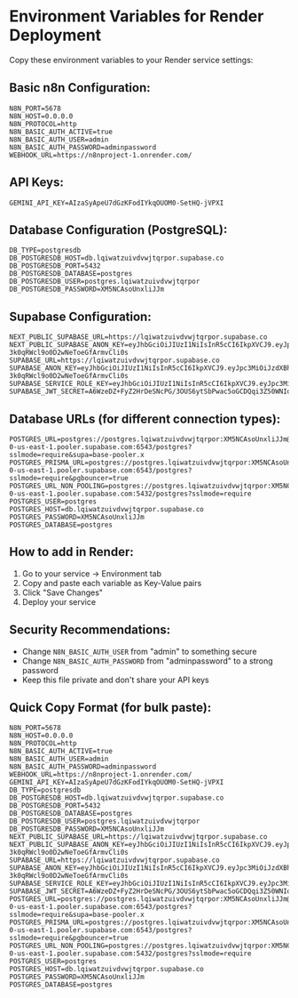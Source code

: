 # Environment Variables for Render Deployment

Copy these environment variables to your Render service settings:

## Basic n8n Configuration:

```
N8N_PORT=5678
N8N_HOST=0.0.0.0
N8N_PROTOCOL=http
N8N_BASIC_AUTH_ACTIVE=true
N8N_BASIC_AUTH_USER=admin
N8N_BASIC_AUTH_PASSWORD=adminpassword
WEBHOOK_URL=https://n8nproject-1.onrender.com/
```

## API Keys:

```
GEMINI_API_KEY=AIzaSyApeU7dGzKFodIYkqOUOM0-SetHQ-jVPXI
```

## Database Configuration (PostgreSQL):

```
DB_TYPE=postgresdb
DB_POSTGRESDB_HOST=db.lqiwatzuivdvwjtqrpor.supabase.co
DB_POSTGRESDB_PORT=5432
DB_POSTGRESDB_DATABASE=postgres
DB_POSTGRESDB_USER=postgres.lqiwatzuivdvwjtqrpor
DB_POSTGRESDB_PASSWORD=XM5NCAsoUnxliJJm
```

## Supabase Configuration:

```
NEXT_PUBLIC_SUPABASE_URL=https://lqiwatzuivdvwjtqrpor.supabase.co
NEXT_PUBLIC_SUPABASE_ANON_KEY=eyJhbGciOiJIUzI1NiIsInR5cCI6IkpXVCJ9.eyJpc3MiOiJzdXBhYmFzZSIsInJlZiI6ImxxaXdhdHp1aXZkdndqdHFycG9yIiwicm9sZSI6ImFub24iLCJpYXQiOjE3NTM3MjAzMTQsImV4cCI6MjA2OTI5NjMxNH0.v0CAxbq9zuaL-3k0qRWcl9o0D2wNeToeGfArmvCli0s
SUPABASE_URL=https://lqiwatzuivdvwjtqrpor.supabase.co
SUPABASE_ANON_KEY=eyJhbGciOiJIUzI1NiIsInR5cCI6IkpXVCJ9.eyJpc3MiOiJzdXBhYmFzZSIsInJlZiI6ImxxaXdhdHp1aXZkdndqdHFycG9yIiwicm9sZSI6ImFub24iLCJpYXQiOjE3NTM3MjAzMTQsImV4cCI6MjA2OTI5NjMxNH0.v0CAxbq9zuaL-3k0qRWcl9o0D2wNeToeGfArmvCli0s
SUPABASE_SERVICE_ROLE_KEY=eyJhbGciOiJIUzI1NiIsInR5cCI6IkpXVCJ9.eyJpc3MiOiJzdXBhYmFzZSIsInJlZiI6ImxxaXdhdHp1aXZkdndqdHFycG9yIiwicm9sZSI6InNlcnZpY2Vfcm9sZSIsImlhdCI6MTc1MzcyMDMxNCwiZXhwIjoyMDY5Mjk2MzE0fQ.T7EtME0h92gXJE_2cmc5FGDjV47T78VlmdD8a_HfDVs
SUPABASE_JWT_SECRET=A6WzeDZ+FyZ2HrDeSNcPG/3OUS6ytSbPwac5oGCDQqi3Z50WNIo+YtpUbtxVzyNRCMSpHOxTTyrNyURrcSG11g==
```

## Database URLs (for different connection types):

```
POSTGRES_URL=postgres://postgres.lqiwatzuivdvwjtqrpor:XM5NCAsoUnxliJJm@aws-0-us-east-1.pooler.supabase.com:6543/postgres?sslmode=require&supa=base-pooler.x
POSTGRES_PRISMA_URL=postgres://postgres.lqiwatzuivdvwjtqrpor:XM5NCAsoUnxliJJm@aws-0-us-east-1.pooler.supabase.com:6543/postgres?sslmode=require&pgbouncer=true
POSTGRES_URL_NON_POOLING=postgres://postgres.lqiwatzuivdvwjtqrpor:XM5NCAsoUnxliJJm@aws-0-us-east-1.pooler.supabase.com:5432/postgres?sslmode=require
POSTGRES_USER=postgres
POSTGRES_HOST=db.lqiwatzuivdvwjtqrpor.supabase.co
POSTGRES_PASSWORD=XM5NCAsoUnxliJJm
POSTGRES_DATABASE=postgres
```

## How to add in Render:
1. Go to your service → Environment tab
2. Copy and paste each variable as Key-Value pairs
3. Click "Save Changes"
4. Deploy your service

## Security Recommendations:
- Change `N8N_BASIC_AUTH_USER` from "admin" to something secure
- Change `N8N_BASIC_AUTH_PASSWORD` from "adminpassword" to a strong password
- Keep this file private and don't share your API keys

## Quick Copy Format (for bulk paste):
```
N8N_PORT=5678
N8N_HOST=0.0.0.0
N8N_PROTOCOL=http
N8N_BASIC_AUTH_ACTIVE=true
N8N_BASIC_AUTH_USER=admin
N8N_BASIC_AUTH_PASSWORD=adminpassword
WEBHOOK_URL=https://n8nproject-1.onrender.com/
GEMINI_API_KEY=AIzaSyApeU7dGzKFodIYkqOUOM0-SetHQ-jVPXI
DB_TYPE=postgresdb
DB_POSTGRESDB_HOST=db.lqiwatzuivdvwjtqrpor.supabase.co
DB_POSTGRESDB_PORT=5432
DB_POSTGRESDB_DATABASE=postgres
DB_POSTGRESDB_USER=postgres.lqiwatzuivdvwjtqrpor
DB_POSTGRESDB_PASSWORD=XM5NCAsoUnxliJJm
NEXT_PUBLIC_SUPABASE_URL=https://lqiwatzuivdvwjtqrpor.supabase.co
NEXT_PUBLIC_SUPABASE_ANON_KEY=eyJhbGciOiJIUzI1NiIsInR5cCI6IkpXVCJ9.eyJpc3MiOiJzdXBhYmFzZSIsInJlZiI6ImxxaXdhdHp1aXZkdndqdHFycG9yIiwicm9sZSI6ImFub24iLCJpYXQiOjE3NTM3MjAzMTQsImV4cCI6MjA2OTI5NjMxNH0.v0CAxbq9zuaL-3k0qRWcl9o0D2wNeToeGfArmvCli0s
SUPABASE_URL=https://lqiwatzuivdvwjtqrpor.supabase.co
SUPABASE_ANON_KEY=eyJhbGciOiJIUzI1NiIsInR5cCI6IkpXVCJ9.eyJpc3MiOiJzdXBhYmFzZSIsInJlZiI6ImxxaXdhdHp1aXZkdndqdHFycG9yIiwicm9sZSI6ImFub24iLCJpYXQiOjE3NTM3MjAzMTQsImV4cCI6MjA2OTI5NjMxNH0.v0CAxbq9zuaL-3k0qRWcl9o0D2wNeToeGfArmvCli0s
SUPABASE_SERVICE_ROLE_KEY=eyJhbGciOiJIUzI1NiIsInR5cCI6IkpXVCJ9.eyJpc3MiOiJzdXBhYmFzZSIsInJlZiI6ImxxaXdhdHp1aXZkdndqdHFycG9yIiwicm9sZSI6InNlcnZpY2Vfcm9sZSIsImlhdCI6MTc1MzcyMDMxNCwiZXhwIjoyMDY5Mjk2MzE0fQ.T7EtME0h92gXJE_2cmc5FGDjV47T78VlmdD8a_HfDVs
SUPABASE_JWT_SECRET=A6WzeDZ+FyZ2HrDeSNcPG/3OUS6ytSbPwac5oGCDQqi3Z50WNIo+YtpUbtxVzyNRCMSpHOxTTyrNyURrcSG11g==
POSTGRES_URL=postgres://postgres.lqiwatzuivdvwjtqrpor:XM5NCAsoUnxliJJm@aws-0-us-east-1.pooler.supabase.com:6543/postgres?sslmode=require&supa=base-pooler.x
POSTGRES_PRISMA_URL=postgres://postgres.lqiwatzuivdvwjtqrpor:XM5NCAsoUnxliJJm@aws-0-us-east-1.pooler.supabase.com:6543/postgres?sslmode=require&pgbouncer=true
POSTGRES_URL_NON_POOLING=postgres://postgres.lqiwatzuivdvwjtqrpor:XM5NCAsoUnxliJJm@aws-0-us-east-1.pooler.supabase.com:5432/postgres?sslmode=require
POSTGRES_USER=postgres
POSTGRES_HOST=db.lqiwatzuivdvwjtqrpor.supabase.co
POSTGRES_PASSWORD=XM5NCAsoUnxliJJm
POSTGRES_DATABASE=postgres
```

